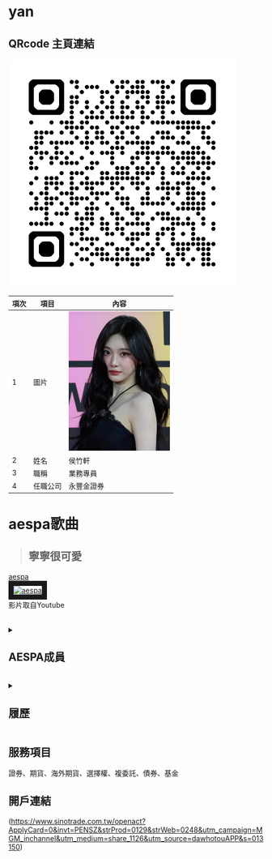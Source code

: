 # yan
## QRcode 主頁連結
![QRcode](qrcode_github.com.png)

|項次|項目|內容|
|---|---|---|
|1|圖片|<img src="Aespa_Ningning_2024_MMA.jpg" width="200" hieght="300">|
|2|姓名|侯竹軒|
|3|職稱|業務專員|
|4|任職公司|永豐金證券|

# aespa歌曲
>## 寧寧很可愛

<a href ="https://www.youtube.com/watch?v=jWQx2f-CErU" target="_blank">aespa</a><br>
<a href ="https://www.youtube.com/watch?v=jWQx2f-CErU" target="_blank"><img src="https://img.youtube.com/vi/jWQx2f-CErU/sddefault.jpg" alt="aespa" width="720" hieght="360" border="10" /></a>
<br>影片取自Youtube


<br>

<details>
<summary>

## AESPA成員

</summary>
成員介紹<br>

|藝名|本名|生日|國籍|
|---|---|---|---|
|Karina|劉知珉|2000年4月11日|韓國|
|Giselle|内永枝利|2000年10月30日|日本|
|Winter|金旼炡|2001年1月1日|韓國|
|Ningning|寧藝卓|2002年10月23日|中國|
</details>
<br>

<details>
<summary>

## 履歷

</summary>

自我介紹<br>

我是侯竹軒，目前就讀於國立高雄第一科技大學金融系大四。我個性積極進取、責任感強，同時具備活潑開朗、勇於挑戰的特質。我來自屏東，高中開始對投資與經濟產生濃厚興趣，決定跨科考商管群，並立志進入金融系發展。

證照<br>

金融市場常識與職業道德、
信託業業務人員
證券商業務員
期貨商業務員
金融科技力
衍生性金融商品
  
證書<br>

通過高級金融管理師 (Financial Management Associate Plus，FMA+)


競賽經驗<br>

臺灣期貨交易所「112年下半年縱橫期海Trader就是你一大專院校模擬交易競賽」 
獲第六名 累積報酬率173%。 


</details>

## 服務項目

</summary>

證券、期貨、海外期貨、選擇權、複委託、債券、基金

</details>


## 開戶連結

</summary>

(https://www.sinotrade.com.tw/openact?ApplyCard=0&invt=PENSZ&strProd=0129&strWeb=0248&utm_campaign=MGM_inchannel&utm_medium=share_1126&utm_source=dawhotouAPP&s=013150)

</details>

